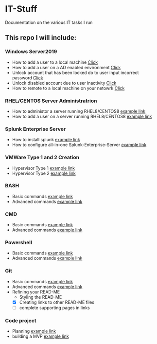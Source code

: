 # IT-Stuff
<p> Documentation on the various IT tasks I run </p>


## This repo I will include:

### Windows Server2019
* How to add a user to a local machine [Click](https://github.com/urmarc443/IT-Stuff/blob/main/addANewUserToALocalMachine.md)
* How to add a user on a AD enabled environment [Click](https://github.com/urmarc443/IT-Stuff/blob/main/HowToAdd_AN_UserOnAn_AD_EnabledEnvironment.md)
* Unlock account that has been locked do to user input incorrect password [Click](https://github.com/urmarc443/IT-Stuff/blob/main/UnlockAccountThatHasBeenLockedDoToUserInputIncorrectPassword.md)
* Unlock disabled account due to user inactivity  [Click](https://github.com/urmarc443/IT-Stuff/blob/main/UnlockDisabledAccountDueToUserInactivity.md)
* How to remote to a local machine on your netowrk [Click](https://github.com/urmarc443/IT-Stuff/blob/main/HowToRemoteToALocalMachineOnYourNetowrk.md)

### RHEL/CENTOS Server Administratrion
* How to administor a server running RHEL8/CENTOS8 [example link]()
* How to add a user on a server running RHEL8/CENTOS8 [example link]()

### Splunk Enterprise Server
* How to install splunk [example link]()
* How to configure all-in-one Splunk-Enterprise-Server [example link]()
  
### VMWare Type 1 and 2 Creation
* Hypervisor Type 1 [example link]()
* Hypervisor Type 2 [example link]()

### BASH
* Basic commands [example link]()
* Advanced commands [example link]()

### CMD
* Basic commands [example link]()
* Advanced commands [example link]()

### Powershell
* Basic commands [example link]()
* Advanced commands [example link]()

### Git
* Basic commands [example link]()
* Advanced commands [example link]()
* Refining your READ-ME
    * Styling the READ-ME
    - [x] Creating links to other READ-ME files
    - [ ] complete supporting pages in links
    
### Code project
* Planning [example link]()
* building a MVP [example link]()
